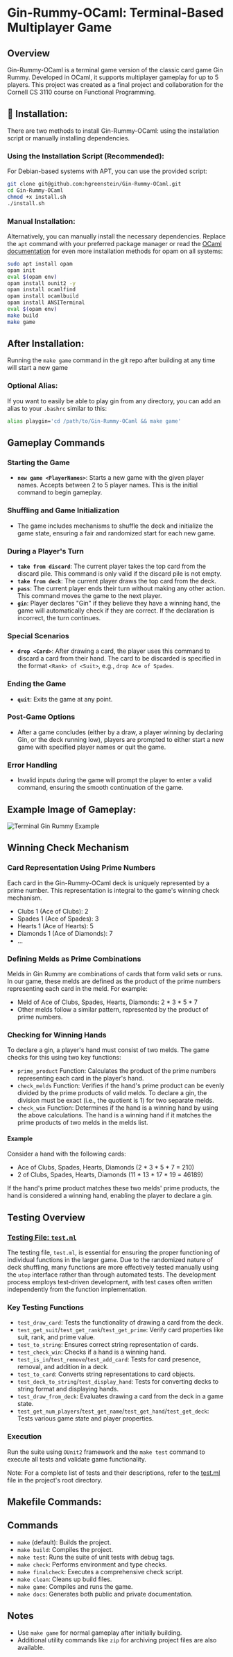# Gin-Rummy-OCaml: Terminal-Based Multiplayer Game

## Overview

Gin-Rummy-OCaml is a terminal game version of the classic card game Gin Rummy. Developed in OCaml, it supports multiplayer gameplay for up to 5 players. This project was created as a final project and collaboration for the Cornell CS 3110 course on Functional Programming.

## 🔨 Installation:

There are two methods to install Gin-Rummy-OCaml: using the installation script or manually installing dependencies.

### Using the Installation Script (Recommended):

For Debian-based systems with APT, you can use the provided script:

```bash
git clone git@github.com:hgreenstein/Gin-Rummy-OCaml.git
cd Gin-Rummy-OCaml
chmod +x install.sh
./install.sh
```

### Manual Installation:

Alternatively, you can manually install the necessary dependencies. Replace the `apt` command with your preferred package manager or read the [OCaml documentation](https://opam.ocaml.org/doc/Install.html) for even more installation methods for opam on all systems:

```bash
sudo apt install opam
opam init
eval $(opam env)
opam install ounit2 -y
opam install ocamlfind
opam install ocamlbuild
opam install ANSITerminal
eval $(opam env)
make build
make game
```

## After Installation:

Running the `make game` command in the git repo after building at any time will start a new game

### Optional Alias:

If you want to easily be able to play gin from any directory, you can add an alias to your `.bashrc` similar to this:

```bash
alias playgin='cd /path/to/Gin-Rummy-OCaml && make game'
```

## Gameplay Commands

### Starting the Game
- **`new game <PlayerNames>`**: Starts a new game with the given player names. Accepts between 2 to 5 player names. This is the initial command to begin gameplay.

### Shuffling and Game Initialization
- The game includes mechanisms to shuffle the deck and initialize the game state, ensuring a fair and randomized start for each new game.

### During a Player's Turn
- **`take from discard`**:  The current player takes the top card from the discard pile. This command is only valid if the discard pile is not empty.
- **`take from deck`**: The current player draws the top card from the deck.
- **`pass`**: The current player ends their turn without making any other action. This command moves the game to the next player.
- **`gin`**: Player declares "Gin" if they believe they have a winning hand, the game will automatically check if they are correct. If the declaration is incorrect, the turn continues.

### Special Scenarios
- **`drop <Card>`**: After drawing a card, the player uses this command to discard a card from their hand. The card to be discarded is specified in the format `<Rank> of <Suit>`, e.g., `drop Ace of Spades`.

### Ending the Game
- **`quit`**: Exits the game at any point.

### Post-Game Options
- After a game concludes (either by a draw, a player winning by declaring Gin, or the deck running low), players are prompted to either start a new game with specified player names or quit the game.

### Error Handling
- Invalid inputs during the game will prompt the player to enter a valid command, ensuring the smooth continuation of the game.


## Example Image of Gameplay:
![Terminal Gin Rummy Example](/exampleImages/terminalRummyExample.png)

## Winning Check Mechanism

### Card Representation Using Prime Numbers
Each card in the Gin-Rummy-OCaml deck is uniquely represented by a prime number. This representation is integral to the game's winning check mechanism.

- Clubs 1 (Ace of Clubs): 2
- Spades 1 (Ace of Spades): 3
- Hearts 1 (Ace of Hearts): 5
- Diamonds 1 (Ace of Diamonds): 7
- ...

### Defining Melds as Prime Combinations
Melds in Gin Rummy are combinations of cards that form valid sets or runs. In our game, these melds are defined as the product of the prime numbers representing each card in the meld. For example:

- Meld of Ace of Clubs, Spades, Hearts, Diamonds: 2 * 3 * 5 * 7
- Other melds follow a similar pattern, represented by the product of prime numbers.

### Checking for Winning Hands
To declare a gin, a player's hand must consist of two melds. The game checks for this using two key functions:

- `prime_product` Function: Calculates the product of the prime numbers representing each card in the player's hand.
- `check_melds` Function: Verifies if the hand's prime product can be evenly divided by the prime products of valid melds. To declare a gin, the division must be exact (i.e., the quotient is 1) for two separate melds.
- `check_win` Function: Determines if the hand is a winning hand by using the above calculations. The hand is a winning hand if it matches the prime products of two melds in the melds list.

#### Example
Consider a hand with the following cards:
- Ace of Clubs, Spades, Hearts, Diamonds (2 * 3 * 5 * 7 = 210)
- 2 of Clubs, Spades, Hearts, Diamonds (11 * 13 * 17 * 19 = 46189)

If the hand's prime product matches these two melds' prime products, the hand is considered a winning hand, enabling the player to declare a gin.

## Testing Overview

### [Testing File: `test.ml`](./test.ml)
The testing file, `test.ml`, is essential for ensuring the proper functioning of individual functions in the larger game. Due to the randomized nature of deck shuffling, many functions are more effectively tested manually using the `utop` interface rather than through automated tests. The development process employs test-driven development, with test cases often written independently from the function implementation.

### Key Testing Functions
- `test_draw_card`: Tests the functionality of drawing a card from the deck.
- `test_get_suit`/`test_get_rank`/`test_get_prime`: Verify card properties like suit, rank, and prime value.
- `test_to_string`: Ensures correct string representation of cards.
- `test_check_win`: Checks if a hand is a winning hand.
- `test_is_in`/`test_remove`/`test_add_card`: Tests for card presence, removal, and addition in a deck.
- `test_to_card`: Converts string representations to card objects.
- `test_deck_to_string`/`test_display_hand`: Tests for converting decks to string format and displaying hands.
- `test_draw_from_deck`: Evaluates drawing a card from the deck in a game state.
- `test_get_num_players`/`test_get_name`/`test_get_hand`/`test_get_deck`: Tests various game state and player properties.

### Execution
Run the suite using `OUnit2` framework and the `make test` command to execute all tests and validate game functionality.

Note: For a complete list of tests and their descriptions, refer to the [test.ml](./test.ml) file in the project's root directory.


## Makefile Commands:

## Commands
- `make` (default): Builds the project.
- `make build`: Compiles the project.
- `make test`: Runs the suite of unit tests with debug tags.
- `make check`: Performs environment and type checks.
- `make finalcheck`: Executes a comprehensive check script.
- `make clean`: Cleans up build files.
- `make game`: Compiles and runs the game.
- `make docs`: Generates both public and private documentation.

## Notes
- Use `make game` for normal gameplay after initially building. 
- Additional utility commands like `zip` for archiving project files are also available.
